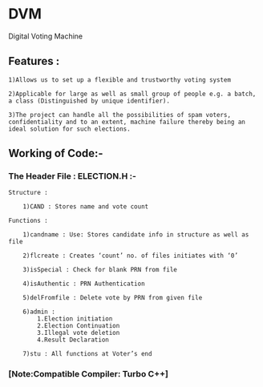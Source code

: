 # DVM
Digital Voting Machine

## Features :

    1)Allows us to set up a flexible and trustworthy voting system

    2)Applicable for large as well as small group of people e.g. a batch, a class (Distinguished by unique identifier).

    3)The project can handle all the possibilities of spam voters, confidentiality and to an extent, machine failure thereby being an ideal solution for such elections.

## Working of Code:-

### The Header File : ELECTION.H :-

    Structure : 

        1)CAND : Stores name and vote count

    Functions :

        1)candname : Use: Stores candidate info in structure as well as file

        2)flcreate : Creates ‘count’ no. of files initiates with ‘0’

        3)isSpecial : Check for blank PRN from file

        4)isAuthentic : PRN Authentication

        5)delFromfile : Delete vote by PRN from given file

        6)admin :
            1.Election initiation
            2.Election Continuation
            3.Illegal vote deletion
            4.Result Declaration

        7)stu : All functions at Voter’s end

### [Note:Compatible Compiler: Turbo C++]

